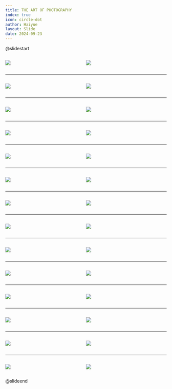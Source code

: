 ```yaml
---
title: THE ART OF PHOTOGRAPHY
index: true
icon: circle-dot
author: Haiyue
layout: Slide
date: 2024-09-23
---
```

 
@slidestart

<div style="display:flex">
<div style="flex:1">

![](/reading/english/Level-Y/THE%20ART%20OF%20PHOTOGRAPHY/001.webp)
</div>
<div style="flex:1">

![](/reading/english/Level-Y/THE%20ART%20OF%20PHOTOGRAPHY/002.webp)
</div>
</div>

---

<div style="display:flex">
<div style="flex:1">

![](/reading/english/Level-Y/THE%20ART%20OF%20PHOTOGRAPHY/003.webp)
</div>
<div style="flex:1">

![](/reading/english/Level-Y/THE%20ART%20OF%20PHOTOGRAPHY/004.webp)
</div>
</div>

---

<div style="display:flex">
<div style="flex:1">

![](/reading/english/Level-Y/THE%20ART%20OF%20PHOTOGRAPHY/005.webp)
</div>
<div style="flex:1">

![](/reading/english/Level-Y/THE%20ART%20OF%20PHOTOGRAPHY/006.webp)
</div>
</div>

---

<div style="display:flex">
<div style="flex:1">

![](/reading/english/Level-Y/THE%20ART%20OF%20PHOTOGRAPHY/007.webp)
</div>
<div style="flex:1">

![](/reading/english/Level-Y/THE%20ART%20OF%20PHOTOGRAPHY/008.webp)
</div>
</div>

---

<div style="display:flex">
<div style="flex:1">

![](/reading/english/Level-Y/THE%20ART%20OF%20PHOTOGRAPHY/009.webp)
</div>
<div style="flex:1">

![](/reading/english/Level-Y/THE%20ART%20OF%20PHOTOGRAPHY/010.webp)
</div>
</div>

---

<div style="display:flex">
<div style="flex:1">

![](/reading/english/Level-Y/THE%20ART%20OF%20PHOTOGRAPHY/011.webp)
</div>
<div style="flex:1">

![](/reading/english/Level-Y/THE%20ART%20OF%20PHOTOGRAPHY/012.webp)
</div>
</div>

---

<div style="display:flex">
<div style="flex:1">

![](/reading/english/Level-Y/THE%20ART%20OF%20PHOTOGRAPHY/013.webp)
</div>
<div style="flex:1">

![](/reading/english/Level-Y/THE%20ART%20OF%20PHOTOGRAPHY/014.webp)
</div>
</div>

---

<div style="display:flex">
<div style="flex:1">

![](/reading/english/Level-Y/THE%20ART%20OF%20PHOTOGRAPHY/015.webp)
</div>
<div style="flex:1">

![](/reading/english/Level-Y/THE%20ART%20OF%20PHOTOGRAPHY/016.webp)
</div>
</div>

---

<div style="display:flex">
<div style="flex:1">

![](/reading/english/Level-Y/THE%20ART%20OF%20PHOTOGRAPHY/017.webp)
</div>
<div style="flex:1">

![](/reading/english/Level-Y/THE%20ART%20OF%20PHOTOGRAPHY/018.webp)
</div>
</div>

---

<div style="display:flex">
<div style="flex:1">

![](/reading/english/Level-Y/THE%20ART%20OF%20PHOTOGRAPHY/019.webp)
</div>
<div style="flex:1">

![](/reading/english/Level-Y/THE%20ART%20OF%20PHOTOGRAPHY/020.webp)
</div>
</div>

---

<div style="display:flex">
<div style="flex:1">

![](/reading/english/Level-Y/THE%20ART%20OF%20PHOTOGRAPHY/021.webp)
</div>
<div style="flex:1">

![](/reading/english/Level-Y/THE%20ART%20OF%20PHOTOGRAPHY/022.webp)
</div>
</div>

---

<div style="display:flex">
<div style="flex:1">

![](/reading/english/Level-Y/THE%20ART%20OF%20PHOTOGRAPHY/023.webp)
</div>
<div style="flex:1">

![](/reading/english/Level-Y/THE%20ART%20OF%20PHOTOGRAPHY/024.webp)
</div>
</div>

---

<div style="display:flex">
<div style="flex:1">

![](/reading/english/Level-Y/THE%20ART%20OF%20PHOTOGRAPHY/025.webp)
</div>
<div style="flex:1">

![](/reading/english/Level-Y/THE%20ART%20OF%20PHOTOGRAPHY/026.webp)
</div>
</div>

---

<div style="display:flex">
<div style="flex:1">

![](/reading/english/Level-Y/THE%20ART%20OF%20PHOTOGRAPHY/027.webp)
</div>
<div style="flex:1">

![](/reading/english/Level-Y/THE%20ART%20OF%20PHOTOGRAPHY/028.webp)
</div>
</div>

@slideend